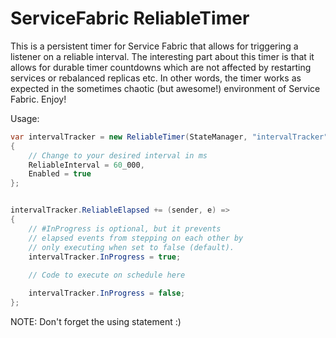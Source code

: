 
# ServiceFabric ReliableTimer
This is a persistent timer for Service Fabric that allows for triggering a listener on a reliable interval. The interesting part about this timer is that it allows for durable timer countdowns which are not affected by restarting services or rebalanced replicas etc. In other words, the timer works as expected in the sometimes chaotic (but awesome!) environment of Service Fabric. Enjoy!

Usage:

```C#
var intervalTracker = new ReliableTimer(StateManager, "intervalTracker", Context, cancellationToken)
{
    // Change to your desired interval in ms
    ReliableInterval = 60_000,
    Enabled = true
};


intervalTracker.ReliableElapsed += (sender, e) =>
{
    // #InProgress is optional, but it prevents
    // elapsed events from stepping on each other by
    // only executing when set to false (default).
    intervalTracker.InProgress = true;
    
    // Code to execute on schedule here

    intervalTracker.InProgress = false;
};
```

NOTE: Don't forget the using statement :)
